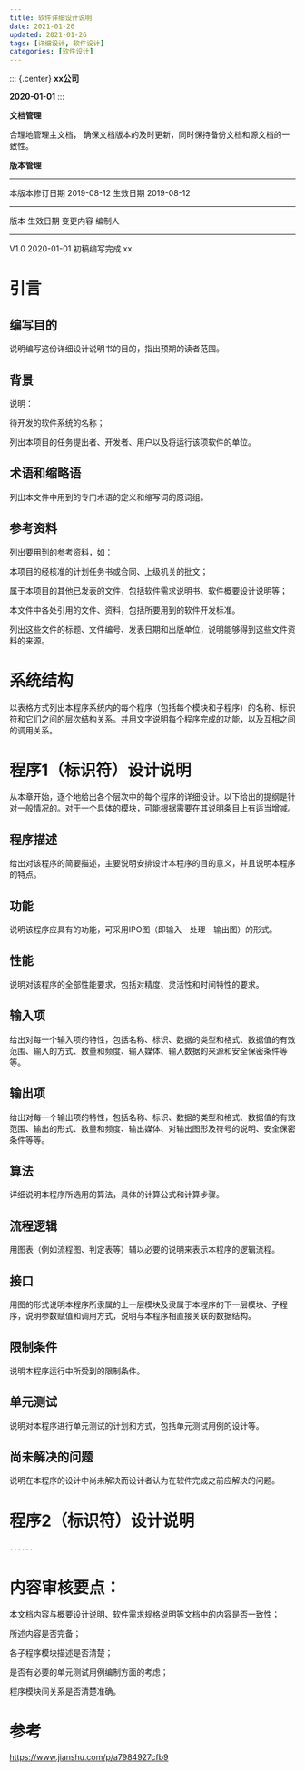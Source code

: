 ```yaml
---
title: 软件详细设计说明
date: 2021-01-26
updated: 2021-01-26
tags: [详细设计, 软件设计]
categories: [软件设计]
---
```


::: {.center}
**xx公司**

**2020-01-01**
:::

**文档管理**

合理地管理主文档，
确保文档版本的及时更新，同时保持备份文档和源文档的一致性。

**版本管理**

---------------- ------------ ---------- ------------
本版本修订日期   2019-08-12   生效日期   2019-08-12
---------------- ------------ ---------- ------------

版本   生效日期     变更内容       编制人
------ ------------ -------------- --------
V1.0   2020-01-01   初稿编写完成   xx

# 引言

## 编写目的

说明编写这份详细设计说明书的目的，指出预期的读者范围。

## 背景

说明：

待开发的软件系统的名称；

列出本项目的任务提出者、开发者、用户以及将运行该项软件的单位。

## 术语和缩略语

列出本文件中用到的专门术语的定义和缩写词的原词组。

## 参考资料

列出要用到的参考资料，如：

本项目的经核准的计划任务书或合同、上级机关的批文；

属于本项目的其他已发表的文件，包括软件需求说明书、软件概要设计说明等；

本文件中各处引用的文件、资料，包括所要用到的软件开发标准。

列出这些文件的标题、文件编号、发表日期和出版单位，说明能够得到这些文件资料的来源。

# 系统结构

以表格方式列出本程序系统内的每个程序（包括每个模块和子程序）的名称、标识符和它们之间的层次结构关系。并用文字说明每个程序完成的功能，以及互相之间的调用关系。

# 程序1（标识符）设计说明

从本章开始，逐个地给出各个层次中的每个程序的详细设计。以下给出的提纲是针对一般情况的。对于一个具体的模块，可能根据需要在其说明条目上有适当增减。

## 程序描述

给出对该程序的简要描述，主要说明安排设计本程序的目的意义，并且说明本程序的特点。

## 功能

说明该程序应具有的功能，可采用IPO图（即输入－处理－输出图）的形式。

## 性能

说明对该程序的全部性能要求，包括对精度、灵活性和时间特性的要求。

## 输入项

给出对每一个输入项的特性，包括名称、标识、数据的类型和格式、数据值的有效范围、输入的方式、数量和频度、输入媒体、输入数据的来源和安全保密条件等等。

## 输出项

给出对每一个输出项的特性，包括名称、标识、数据的类型和格式、数据值的有效范围、输出的形式、数量和频度、输出媒体、对输出图形及符号的说明、安全保密条件等等。

## 算法

详细说明本程序所选用的算法，具体的计算公式和计算步骤。

## 流程逻辑

用图表（例如流程图、判定表等）辅以必要的说明来表示本程序的逻辑流程。

## 接口

用图的形式说明本程序所隶属的上一层模块及隶属于本程序的下一层模块、子程序，说明参数赋值和调用方式，说明与本程序相直接关联的数据结构。

## 限制条件

说明本程序运行中所受到的限制条件。

## 单元测试

说明对本程序进行单元测试的计划和方式，包括单元测试用例的设计等。

## 尚未解决的问题

说明在本程序的设计中尚未解决而设计者认为在软件完成之前应解决的问题。

# 程序2（标识符）设计说明

．．．．．．

# 内容审核要点：

本文档内容与概要设计说明、软件需求规格说明等文档中的内容是否一致性；

所述内容是否完备；

各子程序模块描述是否清楚；

是否有必要的单元测试用例编制方面的考虑；

程序模块间关系是否清楚准确。

# 参考

<https://www.jianshu.com/p/a7984927cfb9>
